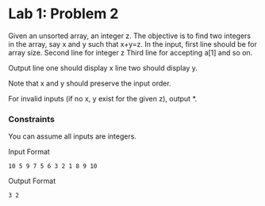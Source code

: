 
# Lab 1: Problem 2

Given an unsorted array, an integer z. 
The objective is to find two integers in the array, say x and y such that x+y=z.
In the input, first line should be for array size. 
Second line for integer z Third line for accepting a[1] and so on.

Output line one should display x line two should display y.

Note that x and y should preserve the input order.

For invalid inputs (if no x, y exist for the given z), output *.

### Constraints

You can assume all inputs are integers.

Input Format
```
10 5 9 7 5 6 3 2 1 8 9 10
```

Output Format
```
3 2
```
